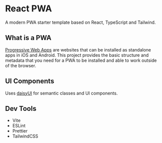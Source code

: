 # React PWA

A modern PWA starter template based on React, TypeScript and Tailwind.

## What is a PWA

[Progressive Web Apps](https://web.dev/explore/progressive-web-apps) are websites that can be installed as standalone apps in iOS and Android. This project provides the basic structure and metadata that you need for a PWA to be installed and able to work outside of the browser.

## UI Components

Uses [daisyUI](https://daisyui.com/docs/intro/) for semantic classes and UI components.

## Dev Tools

- Vite
- ESLint
- Prettier
- TailwindCSS
